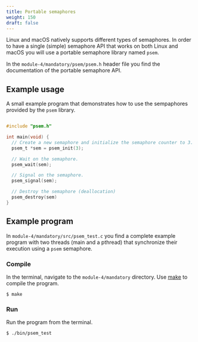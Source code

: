 ```yaml
---
title: Portable semaphores
weight: 150
draft: false
---
```


Linux and macOS natively supports different types of semaphores. In order to
have a single (simple) semaphore API that works on both Linux and macOS you will
use a portable semaphore library named `psem`.

In the `module-4/mandatory/psem/psem.h` header file you find the documentation of the
portable semaphore API.

## Example usage

A small example program that demonstrates how to use the sempaphores provided by
the `psem` library. 

``` c

#include "psem.h"

int main(void) {
  // Create a new semaphore and initialize the semaphore counter to 3. 
  psem_t *sem = psem_init(3);

  // Wait on the semaphore. 
  psem_wait(sem);

  // Signal on the semaphore. 
  psem_signal(sem);

  // Destroy the semaphore (deallocation)
  psem_destroy(sem)
}  
```

## Example program 

In `module-4/mandatory/src/psem_test.c` you find a complete example program with
two threads (main and a pthread) that synchronize their execution using a `psem`
semaphore. 

### Compile

In the terminal, navigate to the `module-4/mandatory` directory. Use
[make][wp-make] to compile the program.

[wp-make]: https://en.wikipedia.org/wiki/Make_(software)

``` text
$ make
```

### Run 

Run the program from the terminal.

``` text
$ ./bin/psem_test
```

